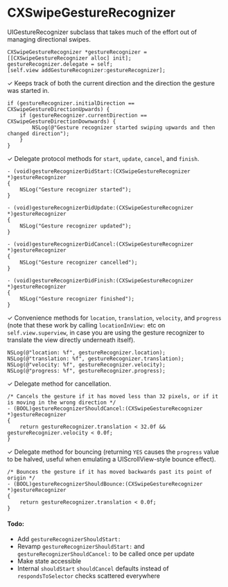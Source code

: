 CXSwipeGestureRecognizer
========================

UIGestureRecognizer subclass that takes much of the effort out of managing directional swipes.

    CXSwipeGestureRecognizer *gestureRecognizer = [[CXSwipeGestureRecognizer alloc] init];
    gestureRecognizer.delegate = self;
    [self.view addGestureRecognizer:gestureRecognizer];

✓ Keeps track of both the current direction and the direction the gesture was started in.

    if (gestureRecognizer.initialDirection == CXSwipeGestureDirectionUpwards) {
        if (gestureRecognizer.currentDirection == CXSwipeGestureDirectionDownwards) {
            NSLog(@"Gesture recognizer started swiping upwards and then changed direction");
        }
    }

✓ Delegate protocol methods for `start`, `update`, `cancel`, and `finish`.
    
    - (void)gestureRecognizerDidStart:(CXSwipeGestureRecognizer *)gestureRecognizer
    {
        NSLog("Gesture recognizer started");
    }
    
    - (void)gestureRecognizerDidUpdate:(CXSwipeGestureRecognizer *)gestureRecognizer
    {
        NSLog("Gesture recognizer updated");
    }
    
    - (void)gestureRecognizerDidCancel:(CXSwipeGestureRecognizer *)gestureRecognizer
    {
        NSLog("Gesture recognizer cancelled");
    }
    
    - (void)gestureRecognizerDidFinish:(CXSwipeGestureRecognizer *)gestureRecognizer
    {
        NSLog("Gesture recognizer finished");
    }

✓ Convenience methods for `location`, `translation`, `velocity`, and `progress` (note that these work by calling `locationInView:` etc on `self.view.superview`, in case you are using the gesture recognizer to translate the view directly underneath itself).

    NSLog(@"location: %f", gestureRecognizer.location);
    NSLog(@"translation: %f", gestureRecognizer.translation);
    NSLog(@"velocity: %f", gestureRecognizer.velocity);
    NSLog(@"progress: %f", gestureRecognizer.progress);

✓ Delegate method for cancellation.

    /* Cancels the gesture if it has moved less than 32 pixels, or if it is moving in the wrong direction */
    - (BOOL)gestureRecognizerShouldCancel:(CXSwipeGestureRecognizer *)gestureRecognizer
    {
        return gestureRecognizer.translation < 32.0f && gestureRecognizer.velocity < 0.0f;
    }

✓ Delegate method for bouncing (returning `YES` causes the `progress` value to be halved, useful when emulating a UIScrollView-style bounce effect).

    /* Bounces the gesture if it has moved backwards past its point of origin */
    - (BOOL)gestureRecognizerShouldBounce:(CXSwipeGestureRecognizer *)gestureRecognizer
    {
        return gestureRecognizer.translation < 0.0f;
    }

#### Todo:

- Add `gestureRecognizerShouldStart:`
- Revamp `gestureRecognizerShouldStart:` and `gestureRecognizerShouldCancel:` to be called once per update
- Make state accessible
- Internal `shouldStart` `shouldCancel` defaults instead of `respondsToSelector` checks scattered everywhere
